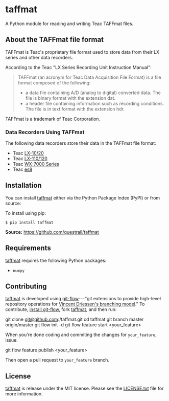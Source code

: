 # taffmat

A Python module for reading and writing Teac TAFFmat files.

## About the TAFFmat file format

TAFFmat is Teac's proprietary file format used to store data from their
LX series and other data recorders.

According to the Teac "LX Series Recording Unit Instruction Manual":

>  TAFFmat (an acronym for Teac Data Acquisition File Format) is a
>  file format composed of the following:
>
>  * a data file containing A/D (analog to digital) converted data. The
>    file is binary format with the extension dat.
>  * a header file containing information such as recording
>    conditions. The file is in text format with the extension hdr. 

TAFFmat is a trademark of Teac Corporation.

### Data Recorders Using TAFFmat

The following data recorders store their data in the TAFFmat file format:

* Teac [LX-10/20]
* Teac [LX-110/120]
* Teac [WX-7000 Series]
* Teac [es8]

## Installation

You can install [taffmat] either via the Python Package Index (PyPI) or
from source:

To install using pip:

    $ pip install taffmat

**Source:** https://github.com/questrail/taffmat

## Requirements

[taffmat] requires the following Python packages:

* `numpy`

## Contributing

[taffmat] is developed using [git-flow]---"git extensions to
provide high-level repository operations for [Vincent Driessen's branching
model][nvie-git]." To contribute, [install git-flow], fork [taffmat], and
then run:

  git clone git@github.com:<username>/taffmat.git
  cd taffmat
  git branch master origin/master
  git flow init -d
  git flow feature start <your_feature>

When you're done coding and commiting the changes for `your_feature`,
issue:

  git flow feature publish <your_feature>

Then open a pull request to `your_feature` branch.

## License

[taffmat] is release under the MIT license. Please see the [LICENSE.txt]
file for more information.

[LX-10/20]: http://www.teac.co.jp/en/industry/measurement/datarecorder/lx10/index.html
[LX-110/120]: http://teac-ipd.com/data-recorders/lx-110120/
[WX-7000 Series]: http://teac-ipd.com/data-recorders/wx-7000-series/
[es8]: http://teac-ipd.com/data-recorders/es8/
[taffmat]: https://github.com/questrail/applyaf
[LICENSE.txt]: https://github.com/questrail/applyaf/blob/develop/LICENSE.txt
[git-flow]: https://github.com/nvie/gitflow
[nvie-git]: http://nvie.com/posts/a-successful-git-branching-model/
[install git-flow]: https://github.com/nvie/gitflow/wiki/Installation
